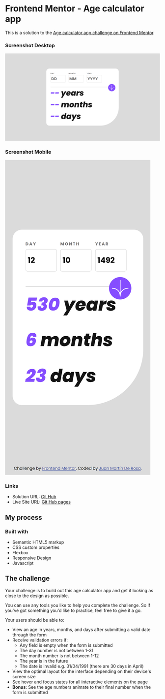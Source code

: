 # Frontend Mentor - Age calculator app

This is a solution to the [Age calculator app challenge on Frontend Mentor](https://www.frontendmentor.io/challenges/age-calculator-app-dF9DFFpj-Q).

### Screenshot Desktop

![](./assets/images/screenshot-age-calculator.png)

### Screenshot Mobile

![](./assets/images/screenshot-age-calculator-mobile.png)

### Links

- Solution URL: [Git Hub](https://github.com/juanmderosa/age-calculator)
- Live Site URL: [Git Hub pages](https://juanmderosa.github.io/age-calculator/)

## My process

### Built with

- Semantic HTML5 markup
- CSS custom properties
- Flexbox
- Responsive Design
- Javascript

## The challenge

Your challenge is to build out this age calculator app and get it looking as close to the design as possible.

You can use any tools you like to help you complete the challenge. So if you've got something you'd like to practice, feel free to give it a go.

Your users should be able to: 

- View an age in years, months, and days after submitting a valid date through the form
- Receive validation errors if:
  - Any field is empty when the form is submitted
  - The day number is not between 1-31
  - The month number is not between 1-12
  - The year is in the future
  - The date is invalid e.g. 31/04/1991 (there are 30 days in April)
- View the optimal layout for the interface depending on their device's screen size
- See hover and focus states for all interactive elements on the page
- **Bonus**: See the age numbers animate to their final number when the form is submitted

